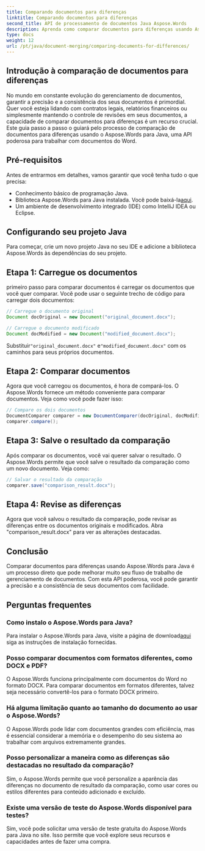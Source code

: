 ```yaml
---
title: Comparando documentos para diferenças
linktitle: Comparando documentos para diferenças
second_title: API de processamento de documentos Java Aspose.Words
description: Aprenda como comparar documentos para diferenças usando Aspose.Words em Java. Nosso guia passo a passo garante um gerenciamento preciso de documentos.
type: docs
weight: 12
url: /pt/java/document-merging/comparing-documents-for-differences/
---
```


## Introdução à comparação de documentos para diferenças

No mundo em constante evolução do gerenciamento de documentos, garantir a precisão e a consistência dos seus documentos é primordial. Quer você esteja lidando com contratos legais, relatórios financeiros ou simplesmente mantendo o controle de revisões em seus documentos, a capacidade de comparar documentos para diferenças é um recurso crucial. Este guia passo a passo o guiará pelo processo de comparação de documentos para diferenças usando o Aspose.Words para Java, uma API poderosa para trabalhar com documentos do Word.

## Pré-requisitos

Antes de entrarmos em detalhes, vamos garantir que você tenha tudo o que precisa:

- Conhecimento básico de programação Java.
-  Biblioteca Aspose.Words para Java instalada. Você pode baixá-la[aqui](https://releases.aspose.com/words/java/).
- Um ambiente de desenvolvimento integrado (IDE) como IntelliJ IDEA ou Eclipse.

## Configurando seu projeto Java

Para começar, crie um novo projeto Java no seu IDE e adicione a biblioteca Aspose.Words às dependências do seu projeto.

## Etapa 1: Carregue os documentos

primeiro passo para comparar documentos é carregar os documentos que você quer comparar. Você pode usar o seguinte trecho de código para carregar dois documentos:

```java
// Carregue o documento original
Document docOriginal = new Document("original_document.docx");

// Carregue o documento modificado
Document docModified = new Document("modified_document.docx");
```

 Substituir`"original_document.docx"` e`"modified_document.docx"` com os caminhos para seus próprios documentos.

## Etapa 2: Comparar documentos

Agora que você carregou os documentos, é hora de compará-los. O Aspose.Words fornece um método conveniente para comparar documentos. Veja como você pode fazer isso:

```java
// Compare os dois documentos
DocumentComparer comparer = new DocumentComparer(docOriginal, docModified);
comparer.compare();
```

## Etapa 3: Salve o resultado da comparação

Após comparar os documentos, você vai querer salvar o resultado. O Aspose.Words permite que você salve o resultado da comparação como um novo documento. Veja como:

```java
// Salvar o resultado da comparação
comparer.save("comparison_result.docx");
```

## Etapa 4: Revise as diferenças

Agora que você salvou o resultado da comparação, pode revisar as diferenças entre os documentos originais e modificados. Abra "comparison_result.docx" para ver as alterações destacadas.

## Conclusão

Comparar documentos para diferenças usando Aspose.Words para Java é um processo direto que pode melhorar muito seu fluxo de trabalho de gerenciamento de documentos. Com esta API poderosa, você pode garantir a precisão e a consistência de seus documentos com facilidade.

## Perguntas frequentes

### Como instalo o Aspose.Words para Java?

 Para instalar o Aspose.Words para Java, visite a página de download[aqui](https://releases.aspose.com/words/java/) siga as instruções de instalação fornecidas.

### Posso comparar documentos com formatos diferentes, como DOCX e PDF?

O Aspose.Words funciona principalmente com documentos do Word no formato DOCX. Para comparar documentos em formatos diferentes, talvez seja necessário convertê-los para o formato DOCX primeiro.

### Há alguma limitação quanto ao tamanho do documento ao usar o Aspose.Words?

O Aspose.Words pode lidar com documentos grandes com eficiência, mas é essencial considerar a memória e o desempenho do seu sistema ao trabalhar com arquivos extremamente grandes.

### Posso personalizar a maneira como as diferenças são destacadas no resultado da comparação?

Sim, o Aspose.Words permite que você personalize a aparência das diferenças no documento de resultado da comparação, como usar cores ou estilos diferentes para conteúdo adicionado e excluído.

### Existe uma versão de teste do Aspose.Words disponível para testes?

Sim, você pode solicitar uma versão de teste gratuita do Aspose.Words para Java no site. Isso permite que você explore seus recursos e capacidades antes de fazer uma compra.